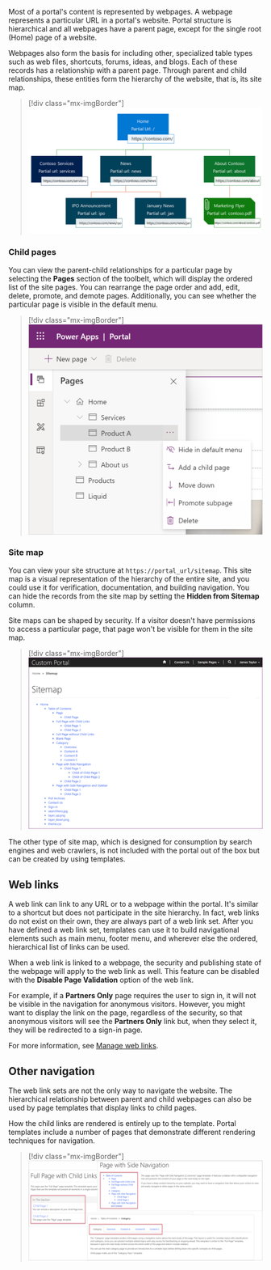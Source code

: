 Most of a portal's content is represented by webpages. A webpage represents a particular URL in a portal's website. Portal structure is hierarchical and all webpages have a parent page, except for the single root (Home) page of a website.

Webpages also form the basis for including other, specialized table types such as web files, shortcuts, forums, ideas, and blogs. Each of these records has a relationship with a parent page. Through parent and child relationships, these entities form the hierarchy of the website, that is, its site map.

> [!div class="mx-imgBorder"]
> [![Diagram of site page hierarchy for a portal.](../media/page-hierarchy-concept.png)](../media/page-hierarchy-concept.png#lightbox)

### Child pages

You can view the parent-child relationships for a particular page by selecting the **Pages** section of the toolbelt, which will display the ordered list of the site pages. You can rearrange the page order and add, edit, delete, promote, and demote pages. Additionally, you can see whether the particular page is visible in the default menu.

> [!div class="mx-imgBorder"]
> [![Screenshot of page hierarchy for a portal to aid in setup.](../media/page-hierarchy.png)](../media/page-hierarchy.png#lightbox)

### Site map

You can view your site structure at `https://portal_url/sitemap`. This site map is a visual representation of the hierarchy of the entire site, and you could use it for verification, documentation, and building navigation. You can hide the records from the site map by setting the **Hidden from Sitemap** column.

Site maps can be shaped by security. If a visitor doesn't have permissions to access a particular page, that page won't be visible for them in the site map.

> [!div class="mx-imgBorder"]
> [![Screenshot of a sitemap for a portal that helps understand security.](../media/sitemap.png)](../media/sitemap.png#lightbox)

The other type of site map, which is designed for consumption by search engines and web crawlers, is not included with the portal out of the box but can be created by using templates.

## Web links

A web link can link to any URL or to a webpage within the portal. It's similar to a shortcut but does not participate in the site hierarchy. In fact, web links do not exist on their own, they are always part of a web link set. After you have defined a web link set, templates can use it to build navigational elements such as main menu, footer menu, and wherever else the ordered, hierarchical list of links can be used.

When a web link is linked to a webpage, the security and publishing state of the webpage will apply to the web link as well. This feature can be disabled with the **Disable Page Validation** option of the web link.

For example, if a **Partners Only** page requires the user to sign in, it will not be visible in the navigation for anonymous visitors. However, you might want to display the link on the page, regardless of the security, so that anonymous visitors will see the **Partners Only** link but, when they select it, they will be redirected to a sign-in page.

For more information, see [Manage web links](https://docs.microsoft.com/powerapps/maker/portals/configure/manage-web-links/?azure-portal=true).

## Other navigation

The web link sets are not the only way to navigate the website. The hierarchical relationship between parent and child webpages can also be used by page templates that display links to child pages.

How the child links are rendered is entirely up to the template. Portal templates include a number of pages that demonstrate different rendering techniques for navigation.

> [!div class="mx-imgBorder"]
> [![Screenshot of samples of different ways of rendering for child navigation.](../media/child-links-samples.png)](../media/child-links-samples.png#lightbox)
